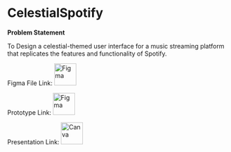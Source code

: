 # CelestialSpotify

**Problem Statement**

To Design a celestial-themed user interface for a music streaming platform that replicates the features and functionality of Spotify.

 
Figma File Link: 
<a href="https://www.figma.com/file/WOohjBExTE3UV2EtYMx81Y/Celestial-Spotify?type=design&node-id=0%3A1&mode=design&t=Elx8fOI9gs5aCuKo-1" target="_blank">
  <img src="https://mir-s3-cdn-cf.behance.net/project_modules/1400/8a045799766163.5efa31210a588.png" alt="Figma" width="50" height="50">
</a>

Prototype Link:
<a href="https://www.figma.com/proto/WOohjBExTE3UV2EtYMx81Y/Celestial-Spotify?type=design&node-id=1-3278&t=ay7uTmAsZF0d4dhs-1&scaling=scale-down&page-id=0%3A1&starting-point-node-id=1%3A3278&mode=design" target="_blank">
  <img src="https://cdn-icons-png.flaticon.com/512/5968/5968705.png" alt="Figma" width="50" height="50">
</a>


Presentation Link:
<a href="https://www.canva.com/design/DAFeMfdHSDM/rDJZ7aXFsFHgbnxQxNBPyA/edit?utm_content=DAFeMfdHSDM&utm_campaign=designshare&utm_medium=link2&utm_source=sharebutton" target="_blank">
  <img src="https://logos-world.net/wp-content/uploads/2020/02/Canva-Logo.png" alt="Canva" width="50" height="50">
</a>
